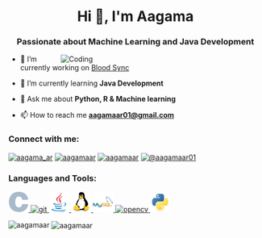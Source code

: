 <h1 align="center">Hi 👋, I'm Aagama</h1>
<h3 align="center">Passionate about Machine Learning and Java Development</h3>
<img align="right" alt="Coding" width="400" src="https://cdn.dribbble.com/users/17707/screenshots/2413754/rrr.gif">

- 🔭 I’m currently working on [Blood Sync](https://github.com/aagamaar/Blood_Sync)

- 🌱 I’m currently learning **Java Development**

- 💬 Ask me about **Python, R & Machine learning**

- 📫 How to reach me **aagamaar01@gmail.com**

<h3 align="left">Connect with me:</h3>
<p align="left">
<a href="https://dev.to/aagama_ar" target="blank"><img align="center" src="https://raw.githubusercontent.com/rahuldkjain/github-profile-readme-generator/master/src/images/icons/Social/devto.svg" alt="aagama_ar" height="30" width="40" /></a>
<a href="https://twitter.com/aagamaar" target="blank"><img align="center" src="https://raw.githubusercontent.com/rahuldkjain/github-profile-readme-generator/master/src/images/icons/Social/twitter.svg" alt="aagamaar" height="30" width="40" /></a>
<a href="https://linkedin.com/in/aagamaar" target="blank"><img align="center" src="https://raw.githubusercontent.com/rahuldkjain/github-profile-readme-generator/master/src/images/icons/Social/linked-in-alt.svg" alt="aagamaar" height="30" width="40" /></a>
<a href="https://medium.com/@aagamaar01" target="blank"><img align="center" src="https://raw.githubusercontent.com/rahuldkjain/github-profile-readme-generator/master/src/images/icons/Social/medium.svg" alt="@aagamaar01" height="30" width="40" /></a>
</p>

<h3 align="left">Languages and Tools:</h3>
<p align="left"> <a href="https://www.cprogramming.com/" target="_blank" rel="noreferrer"> <img src="https://raw.githubusercontent.com/devicons/devicon/master/icons/c/c-original.svg" alt="c" width="40" height="40"/> </a> <a href="https://git-scm.com/" target="_blank" rel="noreferrer"> <img src="https://www.vectorlogo.zone/logos/git-scm/git-scm-icon.svg" alt="git" width="40" height="40"/> </a> <a href="https://www.java.com" target="_blank" rel="noreferrer"> <img src="https://raw.githubusercontent.com/devicons/devicon/master/icons/java/java-original.svg" alt="java" width="40" height="40"/> </a> <a href="https://www.linux.org/" target="_blank" rel="noreferrer"> <img src="https://raw.githubusercontent.com/devicons/devicon/master/icons/linux/linux-original.svg" alt="linux" width="40" height="40"/> </a> <a href="https://www.mysql.com/" target="_blank" rel="noreferrer"> <img src="https://raw.githubusercontent.com/devicons/devicon/master/icons/mysql/mysql-original-wordmark.svg" alt="mysql" width="40" height="40"/> </a> <a href="https://opencv.org/" target="_blank" rel="noreferrer"> <img src="https://www.vectorlogo.zone/logos/opencv/opencv-icon.svg" alt="opencv" width="40" height="40"/> </a> <a href="https://www.python.org" target="_blank" rel="noreferrer"> <img src="https://raw.githubusercontent.com/devicons/devicon/master/icons/python/python-original.svg" alt="python" width="40" height="40"/> </a> </p>

<p><img align="left" src="https://github-readme-stats.vercel.app/api/top-langs?username=aagamaar&show_icons=true&locale=en&layout=compact" alt="aagamaar" /></p>

<p>&nbsp;<img align="center" src="https://github-readme-stats.vercel.app/api?username=aagamaar&show_icons=true&locale=en" alt="aagamaar" /></p>


</p>
